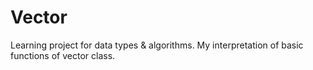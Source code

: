 # Vector
Learning project for data types & algorithms.
My interpretation of basic functions of vector class.
